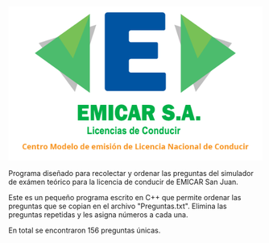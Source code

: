 ![Logo_EMICAR](/logo_emicar_grande.png)

Programa diseñado para recolectar y ordenar las preguntas del simulador de exámen teórico para la licencia de conducir de EMICAR San Juan.

Este es un pequeño programa escrito en C++ que permite ordenar las preguntas que se copian en el archivo "Preguntas.txt". Elimina las preguntas repetidas y les asigna números a cada una.

En total se encontraron 156 preguntas únicas.
